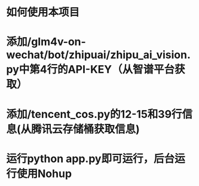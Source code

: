 # 如何使用本项目
# 添加/glm4v-on-wechat/bot/zhipuai/zhipu_ai_vision.py中第4行的API-KEY（从智谱平台获取）
# 添加/tencent_cos.py的12-15和39行信息(从腾讯云存储桶获取信息)
# 运行python app.py即可运行，后台运行使用Nohup